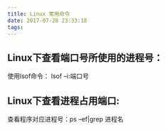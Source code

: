```yaml
---
title: Linux 常用命令
date: 2017-07-28 23:33:18
tags:
---
```

## Linux下查看端口号所使用的进程号：

使用lsof命令： lsof –i:端口号

## Linux下查看进程占用端口:
查看程序对应进程号：ps –ef|grep 进程名
